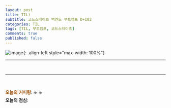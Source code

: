 ```yaml
---
layout: post
title: TIL) 
subtitle: 코드스테이츠 백엔드 부트캠프 D+102
categories: TIL
tags: [TIL, 부트캠프, 코드스테이츠]
comments: true
published: false
---
```


![image](){: .align-left style="max-width: 100%"}


---  










<br/>  

---

<br/>  

<span style="color:#994C00">**오늘의 커피량**</span>: ☕️ ☕️  
**오늘의 점심**: 